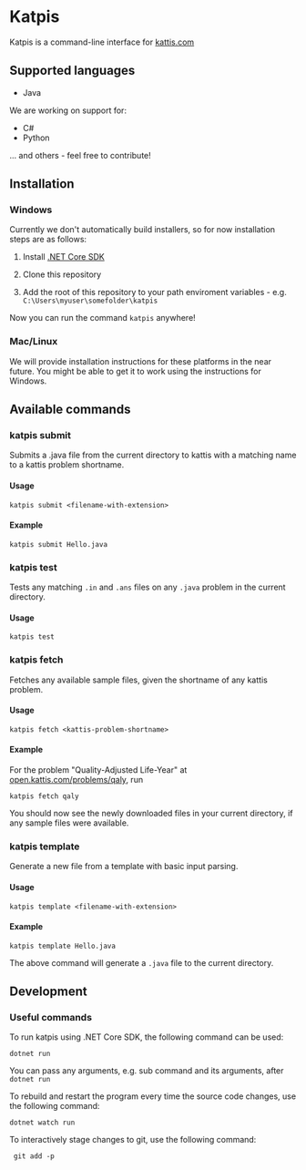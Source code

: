 # Katpis
Katpis is a command-line interface for [kattis.com](https://www.kattis.com/developers/)

## Supported languages
- Java

We are working on support for:
- C#
- Python

 ... and others - feel free to contribute!

## Installation
### Windows
Currently we don't automatically build installers, so for now installation steps are as follows:

1. Install [.NET Core SDK](https://dotnet.microsoft.com/download)

1. Clone this repository

1. Add the root of this repository to your path enviroment variables - e.g. `C:\Users\myuser\somefolder\katpis`

Now you can run the command `katpis` anywhere!

### Mac/Linux
We will provide installation instructions for these platforms in the near future. You might be able to get it to work using the instructions for Windows.

## Available commands
### katpis submit
Submits a .java file from the current directory to kattis with a matching name to a kattis problem shortname.

#### Usage
    katpis submit <filename-with-extension>

#### Example
    katpis submit Hello.java

### katpis test
Tests any matching `.in` and `.ans` files on any `.java` problem in the current directory.

#### Usage
    katpis test

### katpis fetch
Fetches any available sample files, given the shortname of any kattis problem.

#### Usage
    katpis fetch <kattis-problem-shortname>
#### Example

For the problem "Quality-Adjusted Life-Year" at [open.kattis.com/problems/qaly](open.kattis.com/problems/qaly), run 

    katpis fetch qaly
    
You should now see the newly downloaded files in your current directory, if any sample files were available.

### katpis template

Generate a new file from a template with basic input parsing.

#### Usage

    katpis template <filename-with-extension>

#### Example

    katpis template Hello.java
    
The above command will generate a `.java` file to the current directory.

## Development

### Useful commands

To run katpis using .NET Core SDK, the following command can be used:

```
dotnet run
```

You can pass any arguments, e.g. sub command and its arguments, after `dotnet run`

To rebuild and restart the program every time the source code changes, use the following command:

```
dotnet watch run
```

To interactively stage changes to git, use the following command:

```
 git add -p
```
